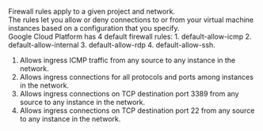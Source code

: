 Firewall rules apply to a given project and network. <br>
The rules let you allow or deny connections to or from your virtual 
machine instances based on a configuration that you specify. <br>
Google Cloud Platform has 4 default firewall rules: 1. default-allow-icmp 2. default-allow-internal 
3. default-allow-rdp 4. default-allow-ssh. <br>
1. Allows ingress ICMP traffic from any source to any instance in the network. <br>
2. Allows ingress connections for all protocols and ports among instances in the network. <br>
3. Allows ingress connections on TCP destination port 3389 from any source to any instance in the network. <br>
4. Allows ingress connections on TCP destination port 22 from any source to any instance in the network.
